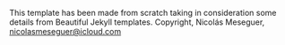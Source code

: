 This template has been made from scratch taking in consideration some details from Beautiful Jekyll templates.
Copyright, Nicolás Meseguer, nicolasmeseguer@icloud.com